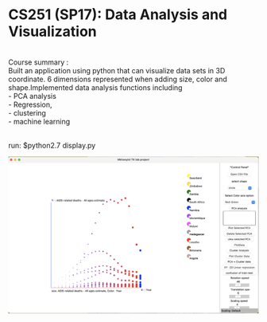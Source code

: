 # CS251 (SP17): Data Analysis and Visualization
<br>
Course summary : 
<br>
Built an application using python that can visualize data sets in 3D coordinate. 6 dimensions represented when adding size, color and shape.Implemented data analysis functions including 
<br> - PCA analysis 
<br> - Regression,
<br> - clustering 
<br> - machine learning

<br>run: $python2.7 display.py

<img src="https://raw.githubusercontent.com/mkhanyisig/Visualizing-the-impact-of-HIV-AIDS-in-Southern-Africa/master/Screen%20Shot%202021-10-05%20at%206.43.21%20PM.png">
